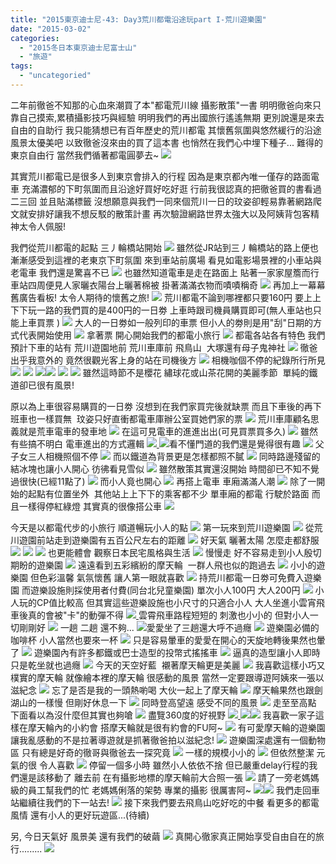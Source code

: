 ```yaml
---
title: "2015東京迪士尼-43: Day3荒川都電沿途玩part I-荒川遊樂園"
date: "2015-03-02"
categories: 
  - "2015冬日本東京迪士尼富士山"
  - "旅遊"
tags: 
  - "uncategoried"
---
```


二年前徹爸不知那的心血來潮買了本"都電荒川線 攝影散策"一書 明明徹爸向來只靠自己摸索,累積攝影技巧與經驗 明明我們的再出國旅行遙遙無期 更別說還是來去自由的自助行 我只能猜想已有百年歷史的荒川都電 其懷舊氛圍與悠然緩行的沿途風景太優美吧 以致徹爸沒來由的買了這本書 也悄然在我們心中埋下種子... 難得的東京自由行 當然我們循著都電圓夢去~ ![](images/16374444887_711e8d0aee.jpg) 

其實荒川都電已是很多人到東京會排入的行程 因為是東京都內唯一僅存的路面電車 充滿濃郁的下町氛圍而且沿途好買好吃好逛 行前我很認真的把徹爸買的書看過二三回 並且貼滿標籤 沒想願意與我們一同來個荒川一日的玟姿卻輕易靠著網路爬文就安排好讓我不想反駁的散策計畫 再次驗證網路世界太強大以及阿姨背包客精神太令人佩服!

我們從荒川都電的起點 三丿輪橋站開始 ![](images/16372911410_7a26ec83b2.jpg) 雖然從JR站到三丿輪橋站的路上便也漸漸感受到這裡的老東京下町氛圍 來到車站前廣場 看見如電影場景裡的小車站與老電車 我們還是驚喜不已 [![](images/15937784754_8a771770f2.jpg)](http://flickr.com/photos/33703965@N00/15937784754) 也雖然知道電車是走在路面上 貼著一家家屋簷而行 車站四周便見人家曬衣陽台上曬著棉被 掛著滿滿衣物而嘖嘖稱奇 ![](images/16534338956_6611390fa5.jpg) 再加上一幕幕舊廣告看板! 太令人期待的懷舊之旅! ![](images/16534333966_7b1a112104.jpg) 荒川都電不論到哪裡都只要160円 要上上下下玩一路的我們買的是400円的一日劵 上車時跟司機員購買即可(無人車站也只能上車買票 ) ![](images/16372675808_2b40ae8441.jpg) 大人的一日劵如一般列印的車票 但小人的劵則是用"刮"日期的方式代表開始使用 [![](images/16514928845_63cb33ec80.jpg)](http://flickr.com/photos/33703965@N00/16514928845) 拿著票 開心開始我們的都電小旅行 [![](images/16513272501_a90967f313.jpg)](http://flickr.com/photos/33703965@N00/16513272501) 都電各站各有特色 我們預計下車的站有 荒川遊園地前 荒川車庫前 飛鳥山  大塚還有母子鬼神社 [![](images/16329087607_e27feb8497.jpg)](http://flickr.com/photos/33703965@N00/16329087607) 徹爸出乎我意外的 竟然很觀光客上身的站在司機後方 [![](images/16558643021_dd2e41ec3b.jpg)](http://flickr.com/photos/33703965@N00/16558643021) 相機咖個不停的紀錄所行所見 [![](images/16513272011_a78f8650ef.jpg)](http://flickr.com/photos/33703965@N00/16513272011) [![](images/16329088047_3045cb71a2.jpg)](http://flickr.com/photos/33703965@N00/16329088047) [![](images/16559218182_5228490ffd.jpg)](http://flickr.com/photos/33703965@N00/16559218182)[![](images/15937747594_f5b234e90f.jpg)](http://flickr.com/photos/33703965@N00/15937747594) [![](images/16560328835_b6bd63f788.jpg)](http://flickr.com/photos/33703965@N00/16560328835)  ![](images/16534313836_b9a876e761.jpg) 雖然這時節不是櫻花 繡球花或山茶花開的美麗季節  單純的鐵道卻已很有風景!

原以為上車很容易購買的一日劵 沒想到在我們家買完後就缺票 而且下車後的再下班車也一樣買無  玟姿只好直衝都電車庫辦公室買她們家的票 [![](images/15892419954_f193180b4e.jpg)](http://flickr.com/photos/33703965@N00/15892419954) 荒川車庫顧名思義就是荒車電車的發車地 [![](images/15940124883_5fa5c1dc4b.jpg)](http://flickr.com/photos/33703965@N00/15940124883) 在這可見電車的進進出出(可見買票買多久) [![](images/16514991295_a57a586442.jpg)](http://flickr.com/photos/33703965@N00/16514991295) 雖然有些搞不明白 電車進出的方式邏輯 [![](images/15937736704_0b9dcaa315.jpg)](http://flickr.com/photos/33703965@N00/15937736704)[ ![](images/16372634878_5e7ab7507d.jpg)](http://flickr.com/photos/33703965@N00/16372634878)看不懂門道的我們還是覺得很有趣 [![](images/16329091167_6347818d20.jpg)](http://flickr.com/photos/33703965@N00/16329091167) 父子女三人相機照個不停 ![](images/15937742034_207b91e96b.jpg) 而以鐵道為背景更是怎樣都照不膩 ![](images/16513269831_f72ed37ab1.jpg) 同時路邊殘留的結冰塊也讓小人開心 彷彿看見雪似 [![](images/15894818263_a26edc12c8.jpg)](http://flickr.com/photos/33703965@N00/15894818263) 雖然散策其實還沒開始 時間卻已不知不覺過很快(已經11點了) [![](images/16513266641_daf2384586.jpg)](http://flickr.com/photos/33703965@N00/16513266641) 而小人竟也開心 [![](images/15892421514_19e34bf6ec.jpg)](http://flickr.com/photos/33703965@N00/15892421514) [](http://flickr.com/photos/33703965@N00/16327526030)再搭上電車 車廂滿滿人潮 ![](images/16374413477_59c3c3427a.jpg) 除了一開始的起點有位置坐外  其他站上上下下的乘客都不少 單車廂的都電 行駛於路面 而且一樣得停紅綠燈 其實真的很像搭公車 ![](images/16513951242_4d1ef8d1d3.jpg) 

今天是以都電代步的小旅行 順道暢玩小人的點 [![](images/16513948812_a2c2fd525a.jpg)](http://flickr.com/photos/33703965@N00/16513948812) 第一玩來到荒川遊樂園 [![](images/16513263381_9a85d22588.jpg)](http://flickr.com/photos/33703965@N00/16513263381) 從荒川遊園前站走到遊樂園有五百公尺左右的距離 ![](images/16488973596_19c4c7dbd3.jpg) 好天氣 曬著太陽 怎麼走都舒服 [![](images/15892411804_a5a029dd0e.jpg)](http://flickr.com/photos/33703965@N00/15892411804) [![](images/15894808733_2df0498745.jpg)](http://flickr.com/photos/33703965@N00/15894808733) [![](images/15940051323_cd6ff504fb.jpg)](http://flickr.com/photos/33703965@N00/15940051323) 也更能體會 觀察日本民宅風格與生活 [![](images/16329077667_116b477e3d.jpg)](http://flickr.com/photos/33703965@N00/16329077667) 慢慢走 好不容易走到小人殷切期盼的遊樂園 ![](images/15892410474_ae425cce36.jpg) 遠遠看到五彩繽紛的摩天輪  一群人飛也似的跑過去 [![](images/16374359497_e17e2f164f.jpg)](http://flickr.com/photos/33703965@N00/16374359497) 小小的遊樂園 但色彩溫馨 氣氛懷舊 讓人第一眼就喜歡 [![](images/16560284295_2b9735f8ac.jpg)](http://flickr.com/photos/33703965@N00/16560284295) 持荒川都電一日劵可免費入遊樂園 而遊樂設施則採使用者付費(同台北兒童樂園) 單次小人100円 大人200円 ![](images/16372815480_8d5c6b2d7f.jpg) 小人玩的CP值比較高 但其實這些遊樂設施也小尺寸的只適合小人 大人坐進小雲宵飛車後真的會被"卡"的動彈不得 ![](images/16329076067_eca29693f7.jpg)[ ](http://flickr.com/photos/33703965@N00/15894806613)雲霄飛車路程短短的 刺激也小小的 但對小人一切剛剛好 ![](images/16373984389_8be4c3020d.jpg) 一趟 二趟 還不夠... [![](images/16372597528_8624bb3f2c.jpg)](http://flickr.com/photos/33703965@N00/16372597528)愛愛坐了三趟還大呼不過癮 ![](images/16560265945_4b209b49d7.jpg) 遊樂園必備的咖啡杯 小人當然也要來一杯 ![](images/15940105083_3c1fcbdac8.jpg) 只是容易暈車的愛愛在開心的天旋地轉後果然也暈了 ![](images/16560294935_9bce5b9c92.jpg) 遊樂園內有許多都鐵或巴士造型的投幣式搖搖車 ![](images/16328704239_7e3cdbf6a0.jpg) 逼真的造型讓小人即時只是乾坐就也過癮 ![](images/15894806043_d9583dba1c.jpg) 今天的天空好藍  襯著摩天輪更是美麗 [![](images/16488968116_b7f788ca5b.jpg)](http://flickr.com/photos/33703965@N00/16488968116) 我喜歡這樣小巧又樸實的摩天輪 就像繪本裡的摩天輪 很感動的風景 當然一定要跟導遊阿姨來一張以滋紀念 [![](images/15892406694_d86cba0396.jpg)](http://flickr.com/photos/33703965@N00/15892406694) 忘了是否是我的一頭熱喲喝 大伙一起上了摩天輪 [![](images/16514974605_556a26e328.jpg)](http://flickr.com/photos/33703965@N00/16514974605) 摩天輪果然也跟劍湖山的一樣慢 但剛好休息一下 ![](images/15894801493_3ebbf2fd51.jpg) 同時登高望遠 感受不同的風景 [![](images/16328657009_3621dfefe4.jpg)](http://flickr.com/photos/33703965@N00/16328657009) 走至至高點 下面看以為沒什麼但其實也夠嗆 [![](images/16327510590_aeae6f5a44.jpg)](http://flickr.com/photos/33703965@N00/16327510590) 盡覽360度的好視野 ![](images/16328700639_be77413c2b.jpg)[ ![](images/16514975675_67cdf550a7.jpg)](http://flickr.com/photos/33703965@N00/16514975675)[![](images/15892402394_77bf043fec.jpg)](http://flickr.com/photos/33703965@N00/15892402394) 我喜歡一家子這樣在摩天輪內的小約會 搭摩天輪就是很有約會的FU阿~ ![](images/15894800003_7fdc996d17.jpg) 有可愛摩天輪的遊樂園讓我亂感動的不是拉著導遊就是抓著徹爸拍以滋紀念! [![](images/16514977845_f5ac63995e.jpg)](http://flickr.com/photos/33703965@N00/16514977845) 遊樂園深處還有一個動物區 只有總是好奇的徹哥與徹爸去一探究竟 [![](images/15892400564_78aa5bb177.jpg)](http://flickr.com/photos/33703965@N00/15892400564) 一樣的規模小小的 ![](images/16558577681_2243d98b3b.jpg) 但依然整潔 元氣的很 令人喜歡 ![](images/15940062663_f412d82b10.jpg) 停留一個多小時 雖然小人依依不捨 但已嚴重delay行程的我們還是該移動了 離去前 在有攝影地標的摩天輪前大合照一張 [![](images/16514970755_6fee4ac393.jpg)](http://flickr.com/photos/33703965@N00/16514970755) 請了一旁老媽媽級的員工幫我們的忙 老媽媽俐落的架勢 專業的攝影 很厲害阿~ ![](images/15886972994_da9ab93f21.jpg)![](images/15894796933_f0d76e61b1.jpg) 我們走回車站繼續往我們的下一站去! [![](images/16513257681_c4367afc8f.jpg)](http://flickr.com/photos/33703965@N00/16513257681) 接下來我們要去飛鳥山吃好吃的中餐 看更多的都電風情 還有小人的更好玩遊區...(待續)

另, 今日天氣好 風景美 還有我們的破繭 [![](images/16514980655_d29ded10d0.jpg)](http://flickr.com/photos/33703965@N00/16514980655) 真開心徹家真正開始享受自由自在的旅行......... ![](images/16327517370_213c59a794.jpg)
